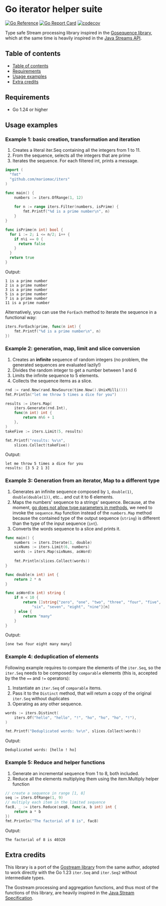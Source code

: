 # Go iterator helper suite

[![Go Reference](https://pkg.go.dev/badge/github.com/mariomac/iters.svg)](https://pkg.go.dev/github.com/mariomac/iters)
[![Go Report Card](https://goreportcard.com/badge/github.com/mariomac/iters)](https://goreportcard.com/report/github.com/mariomac/iters)
[![codecov](https://codecov.io/github/mariomac/iters/graph/badge.svg?token=D3C6Y3OCXZ)](https://codecov.io/github/mariomac/iters)

Type safe Stream processing library inspired in the
[Gosequence library](https://github.com/mariomac/gosequence), which at the same time is heavily inspired in
the [Java Streams API](https://docs.oracle.com/javase/8/docs/api/java/util/sequence/Stream.html).

## Table of contents

* [Table of contents](#table-of-contents)
* [Requirements](#requirements)
* [Usage examples](#usage-examples)
* [Extra credits](#extra-credits)

## Requirements

* Go 1.24 or higher

## Usage examples

### Example 1: basic creation, transformation and iteration

1. Creates a literal iter.Seq containing all the integers from 1 to 11.
2. From the sequence, selects all the integers that are prime
3. Iterates the sequence. For each filtered int, prints a message.

```go
import (
  "fmt"
  "github.com/mariomac/iters"
)

func main() {
    numbers := iters.OfRange(1, 12)
    
    for n := range iters.Filter(numbers, isPrime) {
        fmt.Printf("%d is a prime number\n", n)
    }
}

func isPrime(n int) bool {
  for i := 2; i <= n/2; i++ {
    if n%i == 0 {
      return false
    }
  }
  return true
}
```

Output: 
```
1 is a prime number
2 is a prime number
3 is a prime number
5 is a prime number
7 is a prime number
11 is a prime number
```

Alternatively, you can use the `ForEach` method to iterate the sequence in a functional way:

```go
iters.ForEach(prime, func(n int) {
    fmt.Printf("%d is a prime number\n", n)
})
```

### Example 2: generation, map, limit and slice conversion

1. Creates an **infinite** sequence of random integers (no problem, the generated sequences are evaluated lazily!)
2. Divides the random integer to get a number between 1 and 6
3. Limits the infinite sequence to 5 elements.
4. Collects the sequence items as a slice.

```go
rnd := rand.New(rand.NewSource(time.Now().UnixMilli()))
fmt.Println("let me throw 5 times a dice for you")

results := iters.Map(
    iters.Generate(rnd.Int),
    func(n int) int {
        return n%6 + 1
    },
)
takeFive := iters.Limit(5, results)

fmt.Printf("results: %v\n",
	slices.Collect(takeFive))
```

Output:
```
let me throw 5 times a dice for you
results: [3 5 2 1 3]
```

### Example 3: Generation from an iterator, Map to a different type

1. Generates an infinite sequence composed by `1`, `double(1)`, `double(double(1))`, etc...
   and cut it to 6 elements.
2. Maps the numbers' sequence to a strings' sequence. Because, at the moment,
   [go does not allow type parameters in methods](https://github.com/golang/go/issues/49085),
   we need to invoke the `sequence.Map` function instead of the `numbers.Map` method
   because the contained type of the output sequence (`string`) is different than the type of
   the input sequence (`int`).
3. Converts the words sequence to a slice and prints it.


```go
func main() {
    numbers := iters.Iterate(1, double)
    sixNums := iters.Limit(6, numbers)
    words := iters.Map(sixNums, asWord)
    
    fmt.Println(slices.Collect(words))
}

func double(n int) int {
    return 2 * n
}

func asWord(n int) string {
    if n < 10 {
        return []string{"zero", "one", "two", "three", "four", "five",
            "six", "seven", "eight", "nine"}[n]
    } else {
        return "many"
    }
}
```

Output:
```
[one two four eight many many]
```

### Example 4: deduplication of elements

Following example requires to compare the elements of the `iter.Seq`, so the `iter.Seq` needs to be
composed by `comparable` elements (this is, accepted by the the `==` and `!=` operators):

1. Instantiate an `iter.Seq` of `comparable` items.
2. Pass it to the `Distinct` method, that will return a copy of the original `iter.Seq` without
   duplicates
3. Operating as any other sequence.

```go
words := iters.Distinct(
    iters.Of("hello", "hello", "!", "ho", "ho", "ho", "!"),
)

fmt.Printf("Deduplicated words: %v\n", slices.Collect(words))
```

Output:

```
Deduplicated words: [hello ! ho]
```

### Example 5: Reduce and helper functions

1. Generate an incremental sequence from 1 to 8, both included.
2. Reduce all the elements multiplying them using the item.Multiply helper function

```go
// create a sequence in range [1, 8]
seq := iters.OfRange(1, 9)
// multiply each item in the limited sequence
fac8, _ := iters.Reduce(seq8, func(a, b int) int {
    return a * b
})
fmt.Println("The factorial of 8 is", fac8)
```

Output: 

```
The factorial of 8 is 40320
```

## Extra credits

This library is a port of the [Gostream library](https://github.com/mariomac/gostream) from the same
author, adopted to work directly with the Go 1.23 `iter.Seq` and `iter.Seq2` without
intermediate types.

The Gostream processing and aggregation functions, and thus most of the functions of this library,
are heavily inspired in the
[Java Stream Specification](https://docs.oracle.com/javase/8/docs/api/java/util/sequence/Stream.html).

